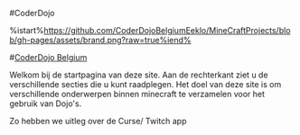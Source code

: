 #CoderDojo


%istart%https://github.com/CoderDojoBelgiumEeklo/MineCraftProjects/blob/gh-pages/assets/brand.png?raw=true%iend%


#[CoderDojo Belgium](https://www.coderdojobelgium.be/nl)


Welkom bij de startpagina van deze site. Aan de rechterkant ziet u de verschillende secties die u kunt raadplegen.
Het doel van deze site is om verschillende onderwerpen binnen minecraft te verzamelen voor het gebruik van Dojo's.

Zo hebben we uitleg over de Curse/ Twitch app
